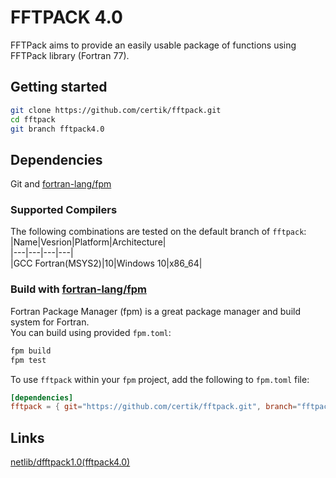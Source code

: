 # FFTPACK 4.0
FFTPack aims to provide an easily usable package of functions using FFTPack library (Fortran 77).

## Getting started
```bash
git clone https://github.com/certik/fftpack.git
cd fftpack
git branch fftpack4.0
```
## Dependencies

Git and [fortran-lang/fpm](https://github.com/fortran-lang/fpm)

### Supported Compilers
The following combinations are tested on the default branch of `fftpack`:  
|Name|Vesrion|Platform|Architecture|  
|---|---|---|---|  
|GCC Fortran(MSYS2)|10|Windows 10|x86_64|  

### Build with [fortran-lang/fpm](https://github.com/fortran-lang/fpm)
Fortran Package Manager (fpm) is a great package manager and build system for Fortran.   
You can build using provided `fpm.toml`:
```bash
fpm build
fpm test
```
To use `fftpack` within your `fpm` project, add the following to `fpm.toml` file:
```toml
[dependencies]
fftpack = { git="https://github.com/certik/fftpack.git", branch="fftpack4.0" }
```

## Links
[netlib/dfftpack1.0(fftpack4.0)](http://www.netlib.org/fftpack/)
